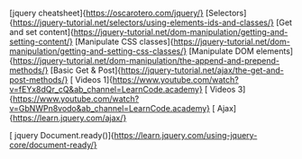 [jquery cheatsheet]{https://oscarotero.com/jquery/}
[Selectors]{https://jquery-tutorial.net/selectors/using-elements-ids-and-classes/}
[Get and set content]{https://jquery-tutorial.net/dom-manipulation/getting-and-setting-content/}
[Manipulate CSS classes]{https://jquery-tutorial.net/dom-manipulation/getting-and-setting-css-classes/}
[Manipulate DOM elements]{https://jquery-tutorial.net/dom-manipulation/the-append-and-prepend-methods/}
[Basic Get & Post]{https://jquery-tutorial.net/ajax/the-get-and-post-methods/}
[ Videos 1]{https://www.youtube.com/watch?v=fEYx8dQr_cQ&ab_channel=LearnCode.academy}
[ Videos 3]{https://www.youtube.com/watch?v=GbNWPn8vodo&ab_channel=LearnCode.academy}
[ Ajax] {https://learn.jquery.com/ajax/}

[ jquery Document.ready()]{https://learn.jquery.com/using-jquery-core/document-ready/}

